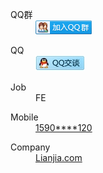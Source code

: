 <div class="p-about_1gV7gnyeIc">
  <dl>
      <dt>QQ群</dt>
      <dd>
        <a target="_blank" href="http://shang.qq.com/wpa/qunwpa?idkey=ed1824e8bb9c06fc15ec932fec7db2d52c0e69600c34465660e01816291ff321">
          <img src="../../img/qq_group.png" alt="北京Web前端 招聘 求职" title="北京Web前端 招聘 求职">
        </a>
      </dd>
  </dl>
  <dl>
    <dt>QQ</dt>
    <dd>
      <a target="_blank" href="http://sighttp.qq.com/authd?IDKEY=f1a72be1e21ea09e074076fcd2b0cf58fceb0095acb1a27a">
        <img src="../../img/qq_talk.gif" src="http://wpa.qq.com/imgd?IDKEY=f1a72be1e21ea09e074076fcd2b0cf58fceb0095acb1a27a&pic=51" alt="点击这里给我发消息" title="点击这里给我发消息">
      </a>
    </dd>
  </dl>
  <dl>
    <dt>Job</dt>
    <dd>FE</dd>
  </dl>
  <dl>
    <dt>Mobile</dt>
    <dd>
      <a href="tel:15901151120">1590****120</a>
    </dd>
  </dl>
  <dl>
    <dt>Company</dt>
    <dd>
      <a href="http://www.lianjia.com">Lianjia.com</a>
    </dd>
  </dl>
</div>